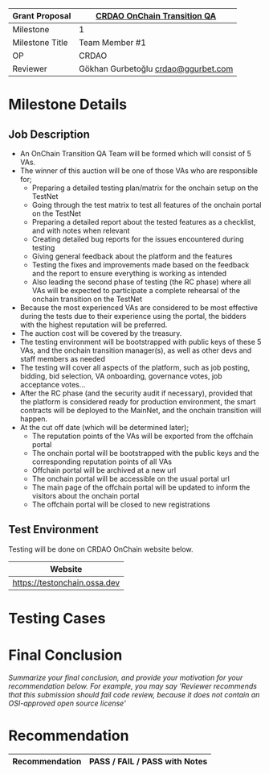 Grant Proposal | [CRDAO OnChain Transition QA](https://crdao.ossa.dev/Job-Detail/263)
------------ | -------------
Milestone | 1
Milestone Title | Team Member #1
OP | CRDAO
Reviewer | Gökhan Gurbetoğlu <crdao@ggurbet.com>

# Milestone Details

## Job Description

- An OnChain Transition QA Team will be formed which will consist of 5 VAs.
- The winner of this auction will be one of those VAs who are responsible for;
  + Preparing a detailed testing plan/matrix for the onchain setup on the TestNet
  + Going through the test matrix to test all features of the onchain portal on the TestNet
  + Preparing a detailed report about the tested features as a checklist, and with notes when relevant
  + Creating detailed bug reports for the issues encountered during testing
  + Giving general feedback about the platform and the features
  + Testing the fixes and improvements made based on the feedback and the report to ensure everything is working as intended
  + Also leading the second phase of testing (the RC phase) where all VAs will be expected to participate a complete rehearsal of the onchain transition on the TestNet
- Because the most experienced VAs are considered to be most effective during the tests due to their experience using the portal, the bidders with the highest reputation will be preferred.
- The auction cost will be covered by the treasury.
- The testing environment will be bootstrapped with public keys of these 5 VAs, and the onchain transition manager(s), as well as other devs and staff members as needed
- The testing will cover all aspects of the platform, such as job posting, bidding, bid selection, VA onboarding, governance votes, job acceptance votes...
- After the RC phase (and the security audit if necessary), provided that the platform is considered ready for production environment, the smart contracts will be deployed to the MainNet, and the onchain transition will happen.
- At the cut off date (which will be determined later);
  + The reputation points of the VAs will be exported from the offchain portal
  + The onchain portal will be bootstrapped with the public keys and the corresponding reputation points of all VAs
  + Offchain portal will be archived at a new url
  + The onchain portal will be accessible on the usual portal url
  + The main page of the offchain portal will be updated to inform the visitors about the onchain portal
  + The offchain portal will be closed to new registrations

## Test Environment

Testing will be done on CRDAO OnChain website below.

| Website |
| ------- |
| https://testonchain.ossa.dev |


# Testing Cases

# Final Conclusion

_Summarize your final conclusion, and provide your motivation for your recommendation below. For example, you may say 'Reviewer recommends that this
submission should fail code review, because it does not contain an OSI-approved open source license'_

# Recommendation

Recommendation | PASS / FAIL / PASS with Notes
------------ | -------------
